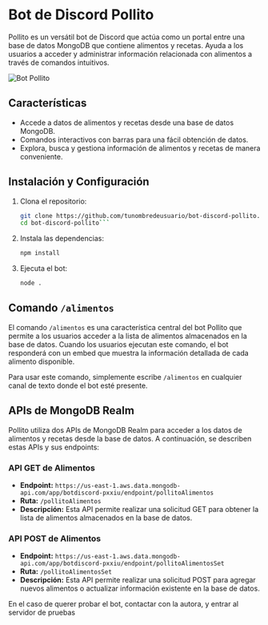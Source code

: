 # Bot de Discord Pollito

Pollito es un versátil bot de Discord que actúa como un portal entre una base de datos MongoDB que contiene alimentos y recetas. Ayuda a los usuarios a acceder y administrar información relacionada con alimentos a través de comandos intuitivos.

![Bot Pollito](https://i.imgflip.com/1um67c.jpg?a469488)

## Características

- Accede a datos de alimentos y recetas desde una base de datos MongoDB.
- Comandos interactivos con barras para una fácil obtención de datos.
- Explora, busca y gestiona información de alimentos y recetas de manera conveniente.

## Instalación y Configuración

1. Clona el repositorio:
   ```sh
   git clone https://github.com/tunombredeusuario/bot-discord-pollito.git
   cd bot-discord-pollito```
2. Instala las dependencias:
   ```sh
   npm install
3. Ejecuta el bot:
   ```sh
   node .

## Comando `/alimentos`

El comando `/alimentos` es una característica central del bot Pollito que permite a los usuarios acceder a la lista de alimentos almacenados en la base de datos. Cuando los usuarios ejecutan este comando, el bot responderá con un embed que muestra la información detallada de cada alimento disponible.

Para usar este comando, simplemente escribe `/alimentos` en cualquier canal de texto donde el bot esté presente.

## APIs de MongoDB Realm

Pollito utiliza dos APIs de MongoDB Realm para acceder a los datos de alimentos y recetas desde la base de datos. A continuación, se describen estas APIs y sus endpoints:

### API GET de Alimentos

- **Endpoint:** `https://us-east-1.aws.data.mongodb-api.com/app/botdiscord-pxxiu/endpoint/pollitoAlimentos`
- **Ruta:** `/pollitoAlimentos`
- **Descripción:** Esta API permite realizar una solicitud GET para obtener la lista de alimentos almacenados en la base de datos.

### API POST de Alimentos

- **Endpoint:** `https://us-east-1.aws.data.mongodb-api.com/app/botdiscord-pxxiu/endpoint/pollitoAlimentosSet`
- **Ruta:** `/pollitoAlimentosSet`
- **Descripción:** Esta API permite realizar una solicitud POST para agregar nuevos alimentos o actualizar información existente en la base de datos.

En el caso de querer probar el bot, contactar con la autora, y entrar al servidor de pruebas
